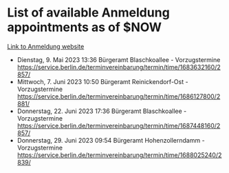 # List of available Anmeldung appointments as of $NOW
[Link to Anmeldung website](https://service.berlin.de/terminvereinbarung/termin/tag.php?termin=1&anliegen[]=120686&dienstleisterlist=122210,122217,327316,122219,327312,122227,327314,122231,327346,122243,327348,122254,122252,329742,122260,329745,122262,329748,122271,327278,122273,327274,122277,327276,330436,122280,327294,122282,327290,122284,327292,122291,327270,122285,327266,122286,327264,122296,327268,150230,329760,122297,327286,122294,327284,122312,329763,122314,329775,122304,327330,122311,327334,122309,327332,317869,122281,327352,122279,329772,122283,122276,327324,122274,327326,122267,329766,122246,327318,122251,327320,122257,327322,122208,327298,122226,327300&herkunft=http%3A%2F%2Fservice.berlin.de%2Fdienstleistung%2F120686%2F)
- Dienstag, 9. Mai 2023 13:36 Bürgeramt Blaschkoallee - Vorzugstermine https://service.berlin.de/terminvereinbarung/termin/time/1683632160/2857/
- Mittwoch, 7. Juni 2023 10:50 Bürgeramt Reinickendorf-Ost - Vorzugstermine https://service.berlin.de/terminvereinbarung/termin/time/1686127800/2881/
- Donnerstag, 22. Juni 2023 17:36 Bürgeramt Blaschkoallee - Vorzugstermine https://service.berlin.de/terminvereinbarung/termin/time/1687448160/2857/
- Donnerstag, 29. Juni 2023 09:54 Bürgeramt Hohenzollerndamm - Vorzugstermine https://service.berlin.de/terminvereinbarung/termin/time/1688025240/2839/
